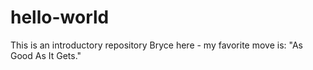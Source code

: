 # hello-world
This is an introductory repository
Bryce here - my favorite move is: "As Good As It Gets."
